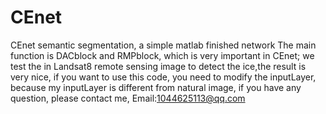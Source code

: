 # CEnet
CEnet semantic segmentation, a simple matlab finished network
The main function is DACblock and RMPblock, which is very important in CEnet;
we test the in Landsat8 remote sensing image to detect the ice,the result is very nice,
if you want to use this code, you need to modify the inputLayer, because my inputLayer is different from natural image,
if you have any question, please contact me, Email:1044625113@qq.com
